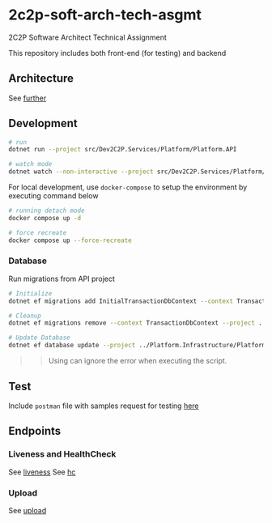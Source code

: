 # 2c2p-soft-arch-tech-asgmt

2C2P Software Architect Technical Assignment

This repository includes both front-end (for testing) and backend

## Architecture

See [further](docs)

## Development

```bash
# run
dotnet run --project src/Dev2C2P.Services/Platform/Platform.API

# watch mode
dotnet watch --non-interactive --project src/Dev2C2P.Services/Platform/Platform.API
```

For local development, use `docker-compose` to setup the environment by executing command below

```bash
# running detach mode
docker compose up -d

# force recreate
docker compose up --force-recreate
```

### Database

Run migrations from API project

```bash
# Initialize
dotnet ef migrations add InitialTransactionDbContext --context TransactionDbContext --project ../Platform.Infrastructure/Platform.Infrastructure.csproj

# Cleanup
dotnet ef migrations remove --context TransactionDbContext --project ../Platform.Infrastructure/Platform.Infrastructure.csproj

# Update Database
dotnet ef database update --project ../Platform.Infrastructure/Platform.Infrastructure.csproj
```

> > Using can ignore the error when executing the script.

## Test

Include `postman` file with samples request for testing [here](docs/api.postman_collection.json)

## Endpoints

### Liveness and HealthCheck

See [liveness](requests/liveness.http)
See [hc](requests/hc.http)

### Upload

See [upload](request/upload/upload.http)
